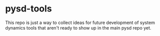# pysd-tools

This repo is just a way to collect ideas for future development of 
system dynamics tools that aren't ready to show up in the main pysd repo yet.
